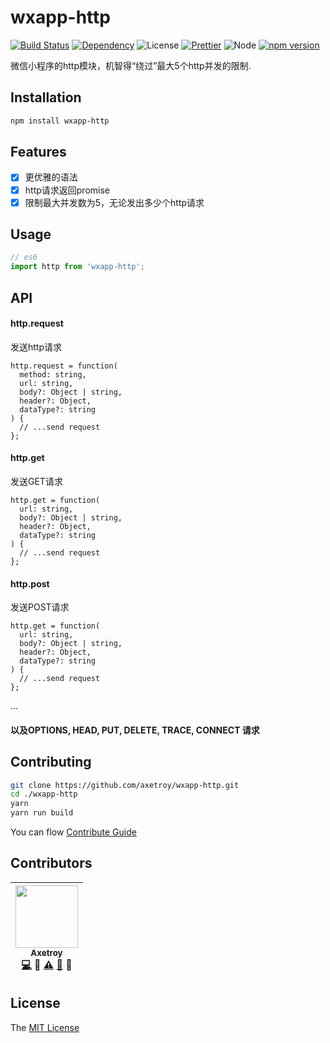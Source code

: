 # wxapp-http
[![Build Status](https://travis-ci.org/axetroy/wxapp-http.svg?branch=master)](https://travis-ci.org/axetroy/wxapp-http)
[![Dependency](https://david-dm.org/axetroy/wxapp-http.svg)](https://david-dm.org/axetroy/wxapp-http)
![License](https://img.shields.io/badge/license-MIT-green.svg)
[![Prettier](https://img.shields.io/badge/Code%20Style-Prettier-green.svg)](https://github.com/prettier/prettier)
![Node](https://img.shields.io/badge/node-%3E=6.0-blue.svg?style=flat-square)
[![npm version](https://badge.fury.io/js/@axetroy/wxapp-http.svg)](https://badge.fury.io/js/wxapp-http)

微信小程序的http模块，机智得“绕过”最大5个http并发的限制.

## Installation
```bash
npm install wxapp-http
```

## Features

- [x] 更优雅的语法
- [x] http请求返回promise
- [x] 限制最大并发数为5，无论发出多少个http请求

## Usage

```javascript
// es6
import http from 'wxapp-http';
```

## API

#### http.request

发送http请求

```flow js
http.request = function(
  method: string,
  url: string,
  body?: Object | string,
  header?: Object,
  dataType?: string
) {
  // ...send request
};
```

#### http.get

发送GET请求

```flow js
http.get = function(
  url: string,
  body?: Object | string,
  header?: Object,
  dataType?: string
) {
  // ...send request
};
```

#### http.post

发送POST请求

```flow js
http.get = function(
  url: string,
  body?: Object | string,
  header?: Object,
  dataType?: string
) {
  // ...send request
};
```

...

#### 以及OPTIONS, HEAD, PUT, DELETE, TRACE, CONNECT 请求

## Contributing

```bash
git clone https://github.com/axetroy/wxapp-http.git
cd ./wxapp-http
yarn
yarn run build
```

You can flow [Contribute Guide](https://github.com/axetroy/wxapp-http/blob/master/contributing.md)

## Contributors

<!-- ALL-CONTRIBUTORS-LIST:START - Do not remove or modify this section -->
| [<img src="https://avatars1.githubusercontent.com/u/9758711?v=3" width="100px;"/><br /><sub>Axetroy</sub>](http://axetroy.github.io)<br />[💻](https://github.com/gpmer/gpm.js/commits?author=axetroy) 🔌 [⚠️](https://github.com/gpmer/gpm.js/commits?author=axetroy) [🐛](https://github.com/gpmer/gpm.js/issues?q=author%3Aaxetroy) 🎨 |
| :---: |
<!-- ALL-CONTRIBUTORS-LIST:END -->

## License

The [MIT License](https://github.com/axetroy/wxapp-http/blob/master/LICENSE)